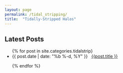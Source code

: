 ```yaml
---
layout: page
permalink: /tidal_stripping/
title:  "Tidally-Stripped Halos"
---
```



<h2 class="page-heading">Latest Posts</h2>

<ul class="post-list">
  {% for post in site.categories.tidalstrip}

  <li>
    <span>{{ post.date | date: "%b %-d, %Y" }}</span> &nbsp; <a href="{{ post.url | prepend: site.baseurl }}">{{post.title }}</a>
  </li>

  {% endfor %}
</ul>
